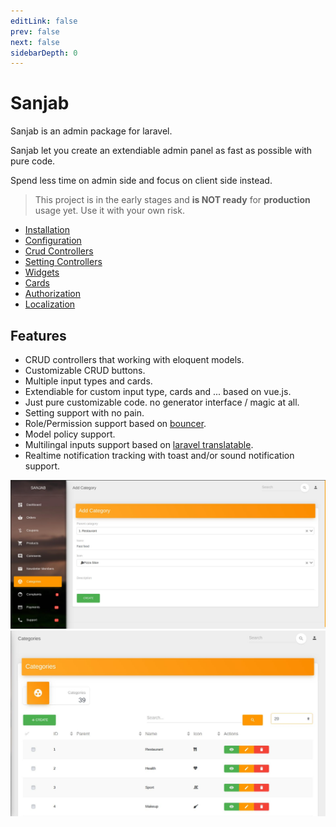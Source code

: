 ```yaml
---
editLink: false
prev: false
next: false
sidebarDepth: 0
---
```

# Sanjab
Sanjab is an admin package for laravel.

Sanjab let you create an extendiable admin panel as fast as possible with pure code.

Spend less time on admin side and focus on client side instead.

> This project is in the early stages and **is NOT ready** for **production** usage yet. Use it with your own risk.

* [Installation](./install.md)
* [Configuration](./install.md#Configuration)
* [Crud Controllers](./crud.md)
* [Setting Controllers](./setting.md)
* [Widgets](./widgets.md)
* [Cards](./cards.md)
* [Authorization](./authorization.md)
* [Localization](./localization.md)

## Features
* CRUD controllers that working with eloquent models.
* Customizable CRUD buttons.
* Multiple input types and cards.
* Extendiable for custom input type, cards and ... based on vue.js.
* Just pure customizable code. no generator interface / magic at all.
* Setting support with no pain.
* Role/Permission support based on [bouncer](https://github.com/JosephSilber/bouncer).
* Model policy support.
* Multilingal inputs support based on [laravel translatable](https://github.com/Astrotomic/laravel-translatable).
* Realtime notification tracking with toast and/or sound notification support.


![Sanjab laravel package](./images/screenshots/screenshot.jpg)
![Crud list](./images/screenshots/crud_list.jpg)
